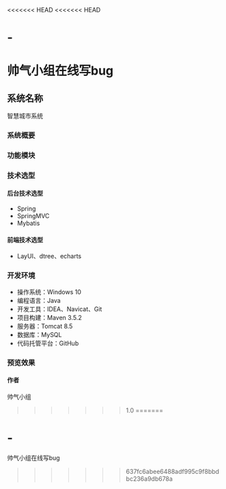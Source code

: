 <<<<<<< HEAD
<<<<<<< HEAD
# -
帅气小组在线写bug
=======
## 系统名称 
智慧城市系统 
### 系统概要

### 功能模块

### 技术选型
#### 后台技术选型
* Spring
* SpringMVC
* Mybatis
#### 前端技术选型
* LayUI、dtree、echarts

### 开发环境
* 操作系统：Windows 10
* 编程语言：Java
* 开发工具：IDEA、Navicat、Git
* 项目构建：Maven 3.5.2
* 服务器：Tomcat 8.5
* 数据库：MySQL 
* 代码托管平台：GitHub

### 预览效果


#### 作者
帅气小组
>>>>>>> 1.0
=======
# -
帅气小组在线写bug
>>>>>>> 637fc6abee6488adf995c9f8bbdbc236a9db678a
